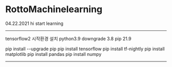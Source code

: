 # RottoMachinelearning
04.22.2021
hi start learning
***
tensorflow2 시작환경 설치
python3.9 downgrade 3.8
pip 21.9

pip install --upgrade pip
pip install tensorflow
pip install tf-nightly
pip install matplotlib
pip install pandas
pip install numpy
***